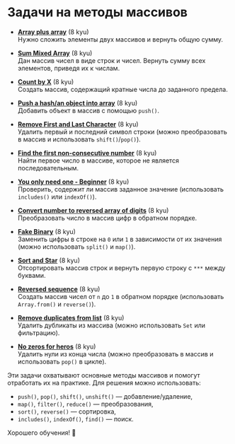 # Задачи на методы массивов

- [**Array plus array**](https://www.codewars.com/kata/5a2be17aee1aaefe2a000151) (8 kyu)  
  Нужно сложить элементы двух массивов и вернуть общую сумму.

- [**Sum Mixed Array**](https://www.codewars.com/kata/57eaeb9578748ff92a000009) (8 kyu)  
  Дан массив чисел в виде строк и чисел. Вернуть сумму всех элементов, приведя их к числам.

- [**Count by X**](https://www.codewars.com/kata/5513795bd3fafb56c200049e) (8 kyu)  
  Создать массив, содержащий кратные числа до заданного предела.

- [**Push a hash/an object into array**](https://www.codewars.com/kata/527b3cd0492b6b15250060af) (8 kyu)  
  Добавить объект в массив с помощью `push()`.

- [**Remove First and Last Character**](https://www.codewars.com/kata/56bc28ad5bdaeb48760009b0) (8 kyu)  
  Удалить первый и последний символ строки (можно преобразовать в массив и использовать `shift()`/`pop()`).

- [**Find the first non-consecutive number**](https://www.codewars.com/kata/58f8a3a27a5c28d92e000144) (8 kyu)  
  Найти первое число в массиве, которое не является последовательным.

- [**You only need one - Beginner**](https://www.codewars.com/kata/57cc975ed542d3148f00015b) (8 kyu)  
  Проверить, содержит ли массив заданное значение (использовать `includes()` или `indexOf()`).

- [**Convert number to reversed array of digits**](https://www.codewars.com/kata/5583090cbe83f4fd8c000051) (8 kyu)  
  Преобразовать число в массив цифр в обратном порядке.

- [**Fake Binary**](https://www.codewars.com/kata/57eae65a4321032ce000002d) (8 kyu)  
  Заменить цифры в строке на `0` или `1` в зависимости от их значения (можно использовать `split()` и `map()`).

- [**Sort and Star**](https://www.codewars.com/kata/57cfdf34902f6ba3d300001e) (8 kyu)  
  Отсортировать массив строк и вернуть первую строку с `***` между буквами.

- [**Reversed sequence**](https://www.codewars.com/kata/5a00e05cc374cb34d100000d) (8 kyu)  
  Создать массив чисел от `n` до `1` в обратном порядке (использовать `Array.from()` и `reverse()`).

- [**Remove duplicates from list**](https://www.codewars.com/kata/57a5b0dfcf1fa526bb000118) (8 kyu)  
  Удалить дубликаты из массива (можно использовать `Set` или фильтрацию).

- [**No zeros for heros**](https://www.codewars.com/kata/570a6a46455d08ff8d001002) (8 kyu)  
  Удалить нули из конца числа (можно преобразовать в массив и использовать `pop()` в цикле).


Эти задачи охватывают основные методы массивов и помогут отработать их на практике. Для решения можно использовать:
- `push()`, `pop()`, `shift()`, `unshift()` — добавление/удаление,
- `map()`, `filter()`, `reduce()` — преобразования,
- `sort()`, `reverse()` — сортировка,
- `includes()`, `indexOf()`, `find()` — поиск.

Хорошего обучения! 🚀
